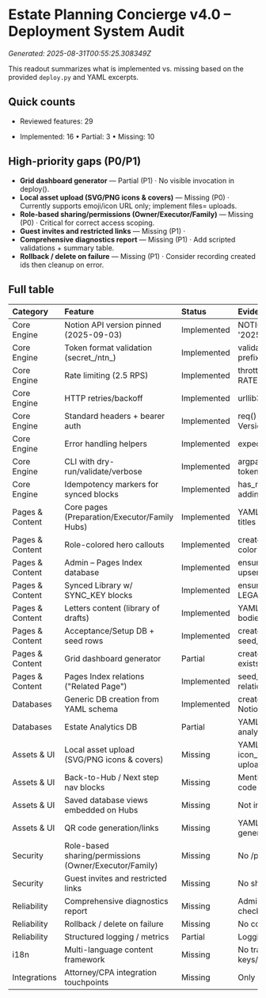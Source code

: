 # Estate Planning Concierge v4.0 – Deployment System Audit

_Generated: 2025-08-31T00:55:25.308349Z_

This readout summarizes what is implemented vs. missing based on the provided `deploy.py` and YAML excerpts.

## Quick counts

- Reviewed features: 29

- Implemented: 16  • Partial: 3  • Missing: 10


## High-priority gaps (P0/P1)

- **Grid dashboard generator** — Partial (P1) · No visible invocation in deploy().
- **Local asset upload (SVG/PNG icons & covers)** — Missing (P0) · Currently supports emoji/icon URL only; implement files= uploads.
- **Role-based sharing/permissions (Owner/Executor/Family)** — Missing (P0) · Critical for correct access scoping.
- **Guest invites and restricted links** — Missing (P1) · 
- **Comprehensive diagnostics report** — Missing (P1) · Add scripted validations + summary table.
- **Rollback / delete on failure** — Missing (P1) · Consider recording created ids then cleanup on error.

## Full table

| Category        | Feature                                                | Status      | Evidence                                        | Component   | Priority   | Notes                                                             |
|:----------------|:-------------------------------------------------------|:------------|:------------------------------------------------|:------------|:-----------|:------------------------------------------------------------------|
| Core Engine     | Notion API version pinned (2025-09-03)                 | Implemented | NOTION_API_VERSION = '2025-09-03'               | deploy.py   | P0         | Matches stated target API version.                                |
| Core Engine     | Token format validation (secret_/ntn_)                 | Implemented | validate_token() checks prefixes                | deploy.py   | P0         | Prevents misconfigured tokens.                                    |
| Core Engine     | Rate limiting (2.5 RPS)                                | Implemented | throttle() uses RATE_LIMIT_RPS = 2.5            | deploy.py   | P0         | Adds 0.01s padding to interval.                                   |
| Core Engine     | HTTP retries/backoff                                   | Implemented | urllib3 Retry + HTTPAdapter                     | deploy.py   | P0         | Backoff factor 1.5; handles 429/5xx.                              |
| Core Engine     | Standard headers + bearer auth                         | Implemented | req() sets Notion-Version/Authorization         | deploy.py   | P0         |                                                                   |
| Core Engine     | Error handling helpers                                 | Implemented | expect_ok(), j()                                | deploy.py   | P1         | Logs response bodies on errors.                                   |
| Core Engine     | CLI with dry-run/validate/verbose                      | Implemented | argparse; prompts for token/parent id           | deploy.py   | P0         | Cleans hyphenated page id strings.                                |
| Core Engine     | Idempotency markers for synced blocks                  | Implemented | has_marker() used before adding block           | deploy.py   | P1         | Prevents duplicate synced references.                             |
| Pages & Content | Core pages (Preparation/Executor/Family Hubs)          | Implemented | YAML pages include Hub titles + bodies          | YAML        | P0         | Copy and callouts present.                                        |
| Pages & Content | Role-colored hero callouts                             | Implemented | create_page(role) maps color                    | deploy.py   | P1         | Executor=blue, Family=orange, else gray.                          |
| Pages & Content | Admin – Pages Index database                           | Implemented | ensure_pages_index_db(), upsert                 | deploy.py   | P0         | Name, Page ID, URL schema.                                        |
| Pages & Content | Synced Library w/ SYNC_KEY blocks                      | Implemented | ensure_synced_library(); LEGAL/LETTERS/EXECUTOR | deploy.py   | P0         | Callout content + emojis.                                         |
| Pages & Content | Letters content (library of drafts)                    | Implemented | YAML defines letter pages + bodies              | YAML        | P0         | Includes disclaimers and prompts.                                 |
| Pages & Content | Acceptance/Setup DB + seed rows                        | Implemented | create_database()+formula; seed_database()      | deploy.py   | P0         | Formula adds ✓ when Status=='Done'.                               |
| Pages & Content | Grid dashboard generator                               | Partial     | create_grid_dashboard() exists                  | deploy.py   | P1         | No visible invocation in deploy().                                |
| Pages & Content | Pages Index relations ("Related Page")                 | Implemented | seed_database() builds relation from title      | deploy.py   | P1         | Uses finder on Pages Index.                                       |
| Databases       | Generic DB creation from YAML schema                   | Implemented | create_database() builds Notion properties      | deploy.py   | P0         | Handles title/text/select/multi/date/url/number/formula/relation. |
| Databases       | Estate Analytics DB                                    | Partial     | YAML seeds reference analytics rows             | YAML        | P2         | No explicit create call shown; may exist in truncated code.       |
| Assets & UI     | Local asset upload (SVG/PNG icons & covers)            | Missing     | YAML has icon_file/cover_file; no uploader      | N/A         | P0         | Currently supports emoji/icon URL only; implement files= uploads. |
| Assets & UI     | Back-to-Hub / Next step nav blocks                     | Missing     | Mentioned in checklist; no code                 | N/A         | P2         | Could be templated in create_page().                              |
| Assets & UI     | Saved database views embedded on Hubs                  | Missing     | Not in code                                     | N/A         | P2         | Would require block creation of linked DB views.                  |
| Assets & UI     | QR code generation/links                               | Missing     | YAML mentions QR; no generator                  | N/A         | P2         | Could render PNGs and upload; or external.                        |
| Security        | Role-based sharing/permissions (Owner/Executor/Family) | Missing     | No /permissions API calls                       | N/A         | P0         | Critical for correct access scoping.                              |
| Security        | Guest invites and restricted links                     | Missing     | No sharing endpoints used                       | N/A         | P1         |                                                                   |
| Reliability     | Comprehensive diagnostics report                       | Missing     | Admin page text only; no checks                 | N/A         | P1         | Add scripted validations + summary table.                         |
| Reliability     | Rollback / delete on failure                           | Missing     | No compensating actions                         | N/A         | P1         | Consider recording created ids then cleanup on error.             |
| Reliability     | Structured logging / metrics                           | Partial     | Logging present; no metrics                     | deploy.py   | P2         | Add counters/timers in summary.                                   |
| i18n            | Multi-language content framework                       | Missing     | No translation keys/externalized strings        | N/A         | P3         | Currently English-only YAML.                                      |
| Integrations    | Attorney/CPA integration touchpoints                   | Missing     | Only content copy; no APIs                      | N/A         | P3         |                                                                   |